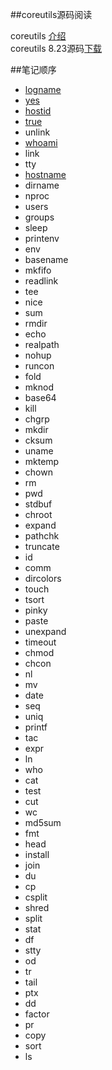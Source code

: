 ##coreutils源码阅读

coreutils [介绍](http://www.gnu.org/software/coreutils/)  
coreutils 8.23源码[下载](http://ftp.gnu.org/gnu/coreutils/coreutils-8.23.tar.xz)  

##笔记顺序
- [logname](./logname/logname.md)
- [yes](./yes/yes.md)
- [hostid](./hostid/hostid.md)
- [true](./true/true.md)
- unlink
- [whoami](./whoami/whoami.md)
- link
- tty
- [hostname](./hostname/hostname.md)
- dirname
- nproc
- users
- groups
- sleep
- printenv
- env
- basename
- mkfifo
- readlink
- tee
- nice
- sum
- rmdir
- echo
- realpath
- nohup
- runcon
- fold
- mknod
- base64
- kill
- chgrp
- mkdir
- cksum
- uname
- mktemp
- chown
- rm
- pwd
- stdbuf
- chroot
- expand
- pathchk
- truncate
- id
- comm
- dircolors
- touch
- tsort
- pinky
- paste
- unexpand
- timeout
- chmod
- chcon
- nl
- mv
- date
- seq
- uniq
- printf
- tac
- expr
- ln
- who
- cat
- test
- cut
- wc
- md5sum
- fmt
- head
- install
- join
- du
- cp
- csplit
- shred
- split
- stat
- df
- stty
- od
- tr
- tail
- ptx
- dd
- factor
- pr
- copy
- sort
- ls

